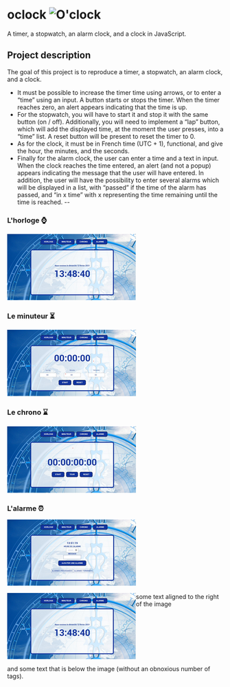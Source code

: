 # oclock ![O'clock](https://www.gifsanimes.com/data/media/929/reveil-image-animee-0003.gif)
A timer, a stopwatch, an alarm clock, and a clock in JavaScript.

## Project description

The goal of this project is to reproduce a timer, a stopwatch, an alarm clock, and a clock.
* It must be possible to increase the timer time using arrows, or to enter a “time” using an input. A button starts or stops the timer. When the timer reaches zero, an alert appears indicating that the time is up.
* For the stopwatch, you will have to start it and stop it with the same button (on / off). Additionally, you will need to implement a “lap” button, which will add the displayed time, at the moment the user presses, into a “time” list. A reset button will be present to reset the timer to 0.
* As for the clock, it must be in French time (UTC + 1), functional, and give the hour, the minutes, and the seconds.
* Finally for the alarm clock, the user can enter a time and a text in input. When the clock reaches the time entered, an alert (and not a popup) appears indicating the message that the user will have entered. In addition, the user will have the possibility to enter several alarms which will be displayed in a list, with “passed” if the time of the alarm has passed, and “in x time” with x representing the time remaining until the time is reached.
--

### L'horloge :watch:  
![Horloge](https://github.com/nadia-hazem/oclock/blob/5f08bedcd092819aedb2627bb4c5c0f5e143dcba/assets/img/horloge.png)
### Le minuteur :hourglass_flowing_sand:  
![Minuteur](https://github.com/nadia-hazem/oclock/blob/2160d03fdef92c9feaad9f83ac5062c545a05769/assets/img/minuteur.png)
### Le chrono :hourglass:  
![Chrono](https://github.com/nadia-hazem/oclock/blob/2160d03fdef92c9feaad9f83ac5062c545a05769/assets/img/chrono.png)
### L'alarme :alarm_clock:  
![Alarme](https://github.com/nadia-hazem/oclock/blob/2160d03fdef92c9feaad9f83ac5062c545a05769/assets/img/alarme.png)  

<img align="left" src="https://github.com/nadia-hazem/oclock/blob/5f08bedcd092819aedb2627bb4c5c0f5e143dcba/assets/img/horloge.png">

some text aligned to the right of the image

<br clear="left"/>

and some text that is below the image (without an obnoxious number of <br /> tags).
